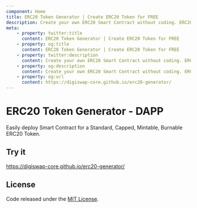 ```yaml
---
component: Home
title: ERC20 Token Generator | Create ERC20 Token for FREE
description: Create your own ERC20 Smart Contract without coding. ERC20 Generator is the easiest and fastest way to create your own ERC20 token on the Ethereum network. No coding skills are required.
meta:
    - property: twitter:title
      content: ERC20 Token Generator | Create ERC20 Token for FREE
    - property: og:title
      content: ERC20 Token Generator | Create ERC20 Token for FREE
    - property: twitter:description
      content: Create your own ERC20 Smart Contract without coding. ERC20 Generator is the easiest and fastest way to create your own ERC20 token on the Ethereum network. No coding skills are required.
    - property: og:description
      content: Create your own ERC20 Smart Contract without coding. ERC20 Generator is the easiest and fastest way to create your own ERC20 token on the Ethereum network. No coding skills are required.
    - property: og:url
      content: https://digiswap-core.github.io/erc20-generator/
---
```


# ERC20 Token Generator - DAPP

Easily deploy Smart Contract for a Standard, Capped, Mintable, Burnable ERC20 Token.

## Try it

https://digiswap-core.github.io/erc20-generator/

## License

Code released under the [MIT License](https://github.com/DigiSwap-Core/erc20-generator/blob/master/LICENSE).
